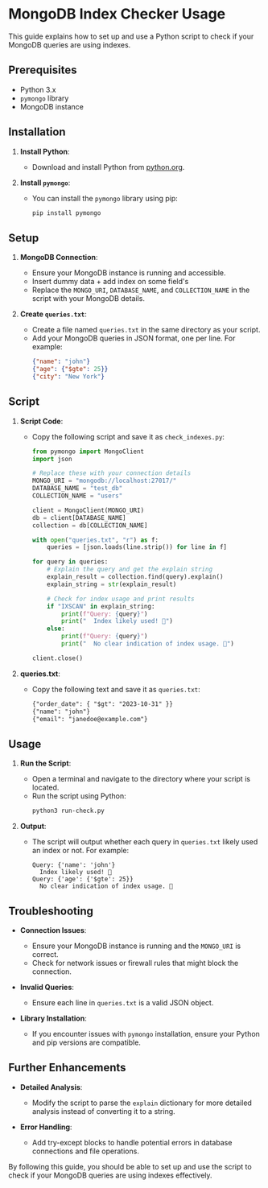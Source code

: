 # MongoDB Index Checker Usage

This guide explains how to set up and use a Python script to check if your MongoDB queries are using indexes.

## Prerequisites

- Python 3.x
- `pymongo` library
- MongoDB instance

## Installation

1. **Install Python**:
    - Download and install Python from [python.org](https://www.python.org/).

2. **Install `pymongo`**:
    - You can install the `pymongo` library using pip:
      ```sh
      pip install pymongo
      ```

## Setup

1. **MongoDB Connection**:
    - Ensure your MongoDB instance is running and accessible.
    - Insert dummy data + add index on some field's 
    - Replace the `MONGO_URI`, `DATABASE_NAME`, and `COLLECTION_NAME` in the script with your MongoDB details.

2. **Create `queries.txt`**:
    - Create a file named `queries.txt` in the same directory as your script.
    - Add your MongoDB queries in JSON format, one per line. For example:
      ```json
      {"name": "john"}
      {"age": {"$gte": 25}}
      {"city": "New York"}
      ```

## Script

1. **Script Code**:
    - Copy the following script and save it as `check_indexes.py`:
      ```python
      from pymongo import MongoClient
      import json

      # Replace these with your connection details
      MONGO_URI = "mongodb://localhost:27017/"
      DATABASE_NAME = "test_db"
      COLLECTION_NAME = "users"

      client = MongoClient(MONGO_URI)
      db = client[DATABASE_NAME]
      collection = db[COLLECTION_NAME]

      with open("queries.txt", "r") as f:
          queries = [json.loads(line.strip()) for line in f]

      for query in queries:
          # Explain the query and get the explain string
          explain_result = collection.find(query).explain()
          explain_string = str(explain_result)

          # Check for index usage and print results
          if "IXSCAN" in explain_string:
              print(f"Query: {query}")
              print("  Index likely used! 🎉")
          else:
              print(f"Query: {query}")
              print("  No clear indication of index usage. 🤔")

      client.close()
      ```

2. **queries.txt**:
    - Copy the following text and save it as `queries.txt`:
      ```txt
      {"order_date": { "$gt": "2023-10-31" }}
      {"name": "john"}
      {"email": "janedoe@example.com"}
      ```


## Usage

1. **Run the Script**:
    - Open a terminal and navigate to the directory where your script is located.
    - Run the script using Python:
      ```sh
      python3 run-check.py
      ```

2. **Output**:
    - The script will output whether each query in `queries.txt` likely used an index or not. For example:
      ```
      Query: {'name': 'john'}
        Index likely used! 🎉
      Query: {'age': {'$gte': 25}}
        No clear indication of index usage. 🤔
      ```

## Troubleshooting

- **Connection Issues**:
    - Ensure your MongoDB instance is running and the `MONGO_URI` is correct.
    - Check for network issues or firewall rules that might block the connection.

- **Invalid Queries**:
    - Ensure each line in `queries.txt` is a valid JSON object.

- **Library Installation**:
    - If you encounter issues with `pymongo` installation, ensure your Python and pip versions are compatible.

## Further Enhancements

- **Detailed Analysis**:
    - Modify the script to parse the `explain` dictionary for more detailed analysis instead of converting it to a string.

- **Error Handling**:
    - Add try-except blocks to handle potential errors in database connections and file operations.

By following this guide, you should be able to set up and use the script to check if your MongoDB queries are using indexes effectively.